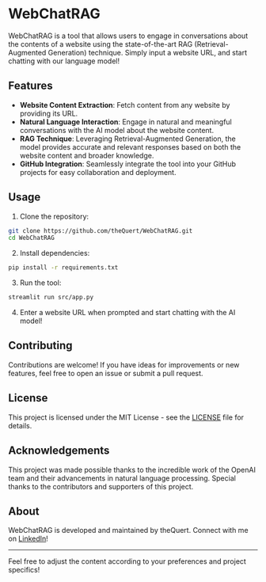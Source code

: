 # WebChatRAG

WebChatRAG is a tool that allows users to engage in conversations about the contents of a website using the state-of-the-art RAG (Retrieval-Augmented Generation) technique. Simply input a website URL, and start chatting with our language model!

## Features

- **Website Content Extraction**: Fetch content from any website by providing its URL.
- **Natural Language Interaction**: Engage in natural and meaningful conversations with the AI model about the website content.
- **RAG Technique**: Leveraging Retrieval-Augmented Generation, the model provides accurate and relevant responses based on both the website content and broader knowledge.
- **GitHub Integration**: Seamlessly integrate the tool into your GitHub projects for easy collaboration and deployment.

## Usage

1. Clone the repository:

```bash
git clone https://github.com/theQuert/WebChatRAG.git
cd WebChatRAG
```

2. Install dependencies:

```bash
pip install -r requirements.txt
```

3. Run the tool:

```bash
streamlit run src/app.py
```

4. Enter a website URL when prompted and start chatting with the AI model!

## Contributing

Contributions are welcome! If you have ideas for improvements or new features, feel free to open an issue or submit a pull request.

## License

This project is licensed under the MIT License - see the [LICENSE](LICENSE) file for details.

## Acknowledgements

This project was made possible thanks to the incredible work of the OpenAI team and their advancements in natural language processing. Special thanks to the contributors and supporters of this project.

## About

WebChatRAG is developed and maintained by theQuert. Connect with me on [LinkedIn](https://www.linkedin.com/in/yu-ting-lee-749955169)!

---
Feel free to adjust the content according to your preferences and project specifics!
